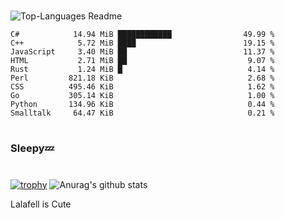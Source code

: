 #

![Top-Languages Readme](https://github.com/MogsFriend/MogsFriend/workflows/Top-Languages%20Readme/badge.svg)

<!--START_SECTION:top_language-->
```text
C#            14.94 MiB ████████████                49.99 %
C++            5.72 MiB ████                        19.15 %
JavaScript     3.40 MiB ██                          11.37 %
HTML           2.71 MiB ██                           9.07 %
Rust           1.24 MiB █                            4.14 %
Perl         821.18 KiB                              2.68 %
CSS          495.46 KiB                              1.62 %
Go           305.14 KiB                              1.00 %
Python       134.96 KiB                              0.44 %
Smalltalk     64.47 KiB                              0.21 %
```
<!--END_SECTION:top_language-->

#
### Sleepy💤
#
[![trophy](https://github-profile-trophy.vercel.app/?username=MogsFriend&theme=onedark)](https://github.com/ryo-ma/github-profile-trophy)
![Anurag's github stats](https://github-readme-stats.vercel.app/api?username=MogsFriend&hide=prs,issues,contribs&count_private=true)

Lalafell is Cute
<!--
**MogsFriend/MogsFriend** is a ✨ _special_ ✨ repository because its `README.md` (this file) appears on your GitHub profile.

Here are some ideas to get you started:

- 🔭 I’m currently working on ...
- 🌱 I’m currently learning ...
- 👯 I’m looking to collaborate on ...
- 🤔 I’m looking for help with ...
- 💬 Ask me about ...
- 📫 How to reach me: ...
- 😄 Pronouns: ...
- ⚡ Fun fact: ...
-->
